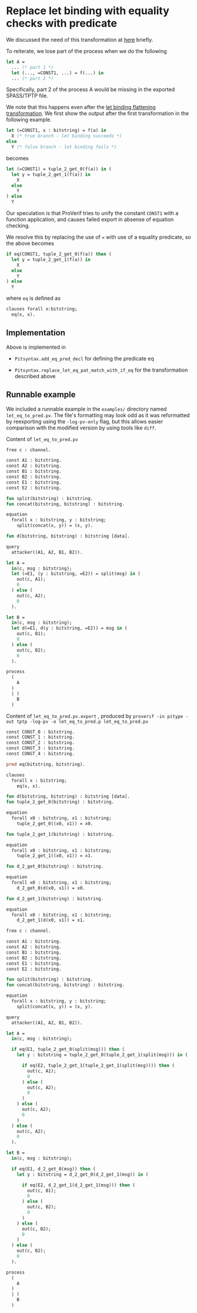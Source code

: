 # Replace let binding with equality checks with predicate

We discussed the need of this transformation at [here](equation_check.md) briefly.

To reiterate, we lose part of the process when we do the following

```ocaml
let A =
  ... (* part 1 *)
  let (..., =CONST1, ...) = f(...) in
  ... (* part 2 *)
```

Specifically, part 2 of the process A would be missing in the exported SPASS/TPTP file.

We note that this happens even after the [let binding flattening transformation](let_binding_flatten.md). We first show the output after the first transformation in the following example.

```ocaml
let (=CONST1, x : bitstring) = f(a) in
  X (* true branch - let binding succeeds *)
else
  Y (* false branch - let binding fails *)
```

becomes

```ocaml
let (=CONST1) = tuple_2_get_0(f(a)) in (
  let y = tuple_2_get_1(f(a)) in
    X
  else
    Y
) else
  Y
```

Our speculation is that ProVerif tries to unify the constant `CONST1` with a function application, and causes failed export in absense of equation checking.

We resolve this by replacing the use of `=` with use of a equality predicate, so the above becomes

```ocaml
if eq(CONST1, tuple_2_get_0(f(a)) then (
  let y = tuple_2_get_1(f(a)) in
    X
  else
    Y
) else
  Y
```

where `eq` is defined as

```ocaml
clauses forall x:bitstring;
  eq(x, x).
```

## Implementation

Above is implemented in

- `Pitsyntax.add_eq_pred_decl` for defining the predicate eq

- `Pitsyntax.replace_let_eq_pat_match_with_if_eq` for the transformation described above

## Runnable example

We included a runnable example in the `examples/` directory named `let_eq_to_pred.pv`. The file's formatting may look odd as it was reformatted by reexporting using the `-log-pv-only` flag, but this allows easier comparison with the modified version by using tools like `diff`.

Content of `let_eq_to_pred.pv`

```ocaml
free c : channel.

const A1 : bitstring.
const A2 : bitstring.
const B1 : bitstring.
const B2 : bitstring.
const E1 : bitstring.
const E2 : bitstring.

fun split(bitstring) : bitstring.
fun concat(bitstring, bitstring) : bitstring.

equation
  forall x : bitstring, y : bitstring; 
    split(concat(x, y)) = (x, y).

fun d(bitstring, bitstring) : bitstring [data].

query 
  attacker((A1, A2, B1, B2)).

let A =
  in(c, msg : bitstring);
  let (=E1, (y : bitstring, =E2)) = split(msg) in (
    out(c, A1);
    0
  ) else (
    out(c, A2);
    0
  ).

let B =
  in(c, msg : bitstring);
  let d(=E1, d(y : bitstring, =E2)) = msg in (
    out(c, B1);
    0
  ) else (
    out(c, B2);
    0
  ).

process
  (
    A
  )
  | (
    B
  )
```

Content of `let_eq_to_pred.pv.export` , produced by `proverif -in pitype -out tptp -log-pv -o let_eq_to_pred.p let_eq_to_pred.pv`

```ocaml
const CONST_0 : bitstring.
const CONST_1 : bitstring.
const CONST_2 : bitstring.
const CONST_3 : bitstring.
const CONST_4 : bitstring.

pred eq(bitstring, bitstring).

clauses
  forall x : bitstring;
    eq(x, x).

fun d(bitstring, bitstring) : bitstring [data].
fun tuple_2_get_0(bitstring) : bitstring.

equation
  forall x0 : bitstring, x1 : bitstring; 
    tuple_2_get_0((x0, x1)) = x0.

fun tuple_2_get_1(bitstring) : bitstring.

equation
  forall x0 : bitstring, x1 : bitstring; 
    tuple_2_get_1((x0, x1)) = x1.

fun d_2_get_0(bitstring) : bitstring.

equation
  forall x0 : bitstring, x1 : bitstring; 
    d_2_get_0(d(x0, x1)) = x0.

fun d_2_get_1(bitstring) : bitstring.

equation
  forall x0 : bitstring, x1 : bitstring; 
    d_2_get_1(d(x0, x1)) = x1.

free c : channel.

const A1 : bitstring.
const A2 : bitstring.
const B1 : bitstring.
const B2 : bitstring.
const E1 : bitstring.
const E2 : bitstring.

fun split(bitstring) : bitstring.
fun concat(bitstring, bitstring) : bitstring.

equation
  forall x : bitstring, y : bitstring; 
    split(concat(x, y)) = (x, y).

query 
  attacker((A1, A2, B1, B2)).

let A =
  in(c, msg : bitstring);

  if eq(E1, tuple_2_get_0(split(msg))) then (
    let y : bitstring = tuple_2_get_0(tuple_2_get_1(split(msg))) in (

      if eq(E2, tuple_2_get_1(tuple_2_get_1(split(msg)))) then (
        out(c, A1);
        0
      ) else (
        out(c, A2);
        0
      )
    ) else (
      out(c, A2);
      0
    )
  ) else (
    out(c, A2);
    0
  ).

let B =
  in(c, msg : bitstring);

  if eq(E1, d_2_get_0(msg)) then (
    let y : bitstring = d_2_get_0(d_2_get_1(msg)) in (

      if eq(E2, d_2_get_1(d_2_get_1(msg))) then (
        out(c, B1);
        0
      ) else (
        out(c, B2);
        0
      )
    ) else (
      out(c, B2);
      0
    )
  ) else (
    out(c, B2);
    0
  ).

process
  (
    A
  )
  | (
    B
  )
```
